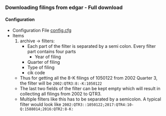 ### Downloading filings from edgar - Full download

#### Configuration

  - Configuration File [config.cfg](config.cfg)
  - Items
    1. archive -> filters:
       + Each part of the filter is separated by a semi colon. Every filter
       part contains four parts
       	    - Year of filing
	    - Quarter of filing
	    - Type of filing
	    - cik code
      + Thus for getting all the 8-K filings of 1050122 from 2002 Quarter 3, the filter will be
	     ``` 2002:QTR3:8:-K:1050122  ```
      + The last two fields of the filter can be kept empty which will result in collecting all filings from 2002 to QTR3.
      + Multiple filters like this has to be separated by a semicolon. A typical filter would look like
        ``` 2002:QTR3::1050122;2017:QTR4:10-Q:1588014;2016:QTR2:8-K: ```			    
		    